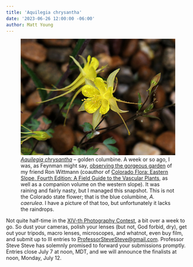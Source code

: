 ```yaml
---
title: 'Aquilegia chrysantha'
date: '2023-06-26 12:00:00 -06:00'
author: Matt Young
---
```


<figure>
<img src="/uploads/2023/P1010458_Golden_Columbine_600.jpg" alt="Golden columbine"/>
<figcaption><a href="https://www.fs.usda.gov/wildflowers/beauty/columbines/aquilegia_chrysantha.shtml"><i>Aquilegia chrysantha</i></a> &ndash; golden columbine. A week or so ago, I was, as Feynman might say, <a href="https://www.chem.fsu.edu/chemlab/isc3523c/feyn_surely.pdf">observing the gorgeous garden</a> of my friend Ron Wittmann (coauthor of <a href="https://www.amazon.com/Colorado-Flora-Eastern-Fourth-Vascular/dp/1607321408">Colorado Flora: Eastern Slope, Fourth Edition: A Field Guide to the Vascular Plants</a>, as well as a companion volume on the western slope). It was raining and fairly nasty, but I managed this snapshot. This is not the Colorado state flower; that is the blue columbine, <i>A. caerulea</i>. I have a picture of that too, but unfortunately it lacks the raindrops.</figcaption>
</figure>  

Not quite half-time in the <a href="https://pandasthumb.org/archives/2023/06/photography-contest-xiv.html">XIV-th Photography Contest</a>, a bit over a week to go. So dust your cameras, polish your lenses (but not, God forbid, dry), get out your tripods, macro lenses, microscopes, and whatnot, even buy film, and submit up to &#8546; entries to ProfessorSteveSteve@gmail.com. Professor Steve Steve has solemnly promised to forward your submissions promptly. Entries close July 7 at noon, MDT, and we will announce the finalists at noon, Monday, July 12. 
